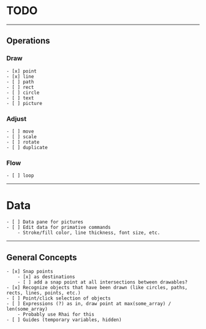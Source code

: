 # TODO

---

## Operations
### Draw
    - [x] point
    - [x] line
    - [ ] path
    - [ ] rect
    - [ ] circle
    - [ ] text
    - [ ] picture

### Adjust
    - [ ] move
    - [ ] scale
    - [ ] rotate
    - [ ] duplicate

### Flow
    - [ ] loop

---

# Data
    - [ ] Data pane for pictures
    - [ ] Edit data for primative commands
        - Stroke/fill color, line thickness, font size, etc.

---

## General Concepts
    - [x] Snap points
        - [x] as destinations
        - [ ] add a snap point at all intersections between drawables?
    - [x] Recognize objects that have been drawn (like circles, paths, rects, lines, points, etc.)
    - [ ] Point/click selection of objects
    - [ ] Expressions (?) as in, draw point at max(some_array) / len(some_array)
        - Probably use Rhai for this
    - [ ] Guides (temporary variables, hidden)
